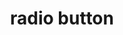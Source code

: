 ---
layout: smileys&emotion
title: radio button
emoji: radio_button
permalink: 🔘.html
image: assets/img/3moji/radio_button.png
---